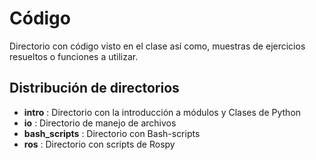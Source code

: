 # Código

Directorio con código visto en el clase así como, muestras de ejercicios resueltos o funciones a utilizar.

## Distribución de directorios


 - **intro** : Directorio con la introducción a módulos y Clases de Python
 - **io** : Directorio de manejo de archivos
 - **bash_scripts** : Directorio con Bash-scripts
 - **ros** : Directorio con scripts de Rospy
